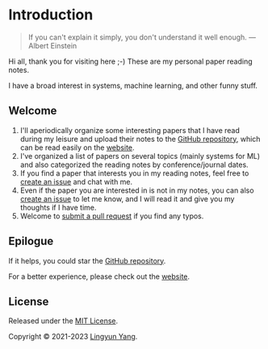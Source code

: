 # Introduction

> If you can't explain it simply, you don't understand it well enough. — Albert Einstein

Hi all, thank you for visiting here ;-) These are my personal paper reading notes.

I have a broad interest in systems, machine learning, and other funny stuff.

## Welcome

1. I'll aperiodically organize some interesting papers that I have read during my leisure and upload their notes to the [GitHub repository](https://github.com/mental2008/awesome-papers), which can be read easily on the [website](https://paper.lingyunyang.com/).
2. I've organized a list of papers on several topics (mainly systems for ML) and also categorized the reading notes by conference/journal dates.
3. If you find a paper that interests you in my reading notes, feel free to [create an issue](https://github.com/mental2008/awesome-papers/issues/new) and chat with me.
4. Even if the paper you are interested in is not in my notes, you can also [create an issue](https://github.com/mental2008/awesome-papers/issues/new) to let me know, and I will read it and give you my thoughts if I have time.
5. Welcome to [submit a pull request](https://github.com/mental2008/awesome-papers/pulls) if you find any typos.

## Epilogue

If it helps, you could star the [GitHub repository](https://github.com/mental2008/awesome-papers).

For a better experience, please check out the [website](https://paper.lingyunyang.com/).

## License

Released under the [MIT License](LICENSE/).

Copyright © 2021-2023 [Lingyun Yang](https://github.com/mental2008).
